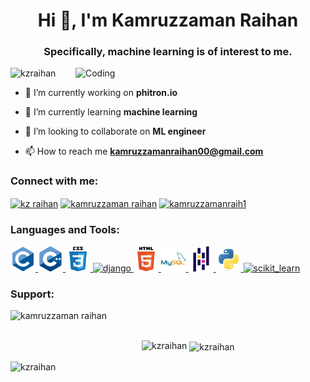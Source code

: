 <h1 align="center">Hi 👋, I'm Kamruzzaman Raihan</h1>
<h3 align="center">Specifically, machine learning is of interest to me.</h3>
<img align="right" alt="Coding" width="400" src="https://miro.medium.com/v2/resize:fit:828/format:webp/0*NbQlrmQFOsjPFB-f.gif">

<p align="left"> <img src="https://komarev.com/ghpvc/?username=kzraihan&label=Profile%20views&color=0e75b6&style=flat" alt="kzraihan" /> </p>

- 🔭 I’m currently working on **phitron.io**

- 🌱 I’m currently learning **machine learning**

- 👯 I’m looking to collaborate on **ML engineer**

- 📫 How to reach me **kamruzzamanraihan00@gmail.com**

<h3 align="left">Connect with me:</h3>
<p align="left">
<a href="https://linkedin.com/in/kz raihan" target="blank"><img align="center" src="https://raw.githubusercontent.com/rahuldkjain/github-profile-readme-generator/master/src/images/icons/Social/linked-in-alt.svg" alt="kz raihan" height="30" width="40" /></a>
<a href="https://fb.com/kamruzzaman raihan" target="blank"><img align="center" src="https://raw.githubusercontent.com/rahuldkjain/github-profile-readme-generator/master/src/images/icons/Social/facebook.svg" alt="kamruzzaman raihan" height="30" width="40" /></a>
<a href="https://www.hackerrank.com/kamruzzamanraih1" target="blank"><img align="center" src="https://raw.githubusercontent.com/rahuldkjain/github-profile-readme-generator/master/src/images/icons/Social/hackerrank.svg" alt="kamruzzamanraih1" height="30" width="40" /></a>
</p>

<h3 align="left">Languages and Tools:</h3>
<p align="left"> <a href="https://www.cprogramming.com/" target="_blank" rel="noreferrer"> <img src="https://raw.githubusercontent.com/devicons/devicon/master/icons/c/c-original.svg" alt="c" width="40" height="40"/> </a> <a href="https://www.w3schools.com/cpp/" target="_blank" rel="noreferrer"> <img src="https://raw.githubusercontent.com/devicons/devicon/master/icons/cplusplus/cplusplus-original.svg" alt="cplusplus" width="40" height="40"/> </a> <a href="https://www.w3schools.com/css/" target="_blank" rel="noreferrer"> <img src="https://raw.githubusercontent.com/devicons/devicon/master/icons/css3/css3-original-wordmark.svg" alt="css3" width="40" height="40"/> </a> <a href="https://www.djangoproject.com/" target="_blank" rel="noreferrer"> <img src="https://cdn.worldvectorlogo.com/logos/django.svg" alt="django" width="40" height="40"/> </a> <a href="https://www.w3.org/html/" target="_blank" rel="noreferrer"> <img src="https://raw.githubusercontent.com/devicons/devicon/master/icons/html5/html5-original-wordmark.svg" alt="html5" width="40" height="40"/> </a> <a href="https://www.mysql.com/" target="_blank" rel="noreferrer"> <img src="https://raw.githubusercontent.com/devicons/devicon/master/icons/mysql/mysql-original-wordmark.svg" alt="mysql" width="40" height="40"/> </a> <a href="https://pandas.pydata.org/" target="_blank" rel="noreferrer"> <img src="https://raw.githubusercontent.com/devicons/devicon/2ae2a900d2f041da66e950e4d48052658d850630/icons/pandas/pandas-original.svg" alt="pandas" width="40" height="40"/> </a> <a href="https://www.python.org" target="_blank" rel="noreferrer"> <img src="https://raw.githubusercontent.com/devicons/devicon/master/icons/python/python-original.svg" alt="python" width="40" height="40"/> </a> <a href="https://scikit-learn.org/" target="_blank" rel="noreferrer"> <img src="https://upload.wikimedia.org/wikipedia/commons/0/05/Scikit_learn_logo_small.svg" alt="scikit_learn" width="40" height="40"/> </a> </p>

<h3 align="left">Support:</h3>
<p><a href="https://www.buymeacoffee.com/kamruzzaman raihan "> <img align="left" src="https://cdn.buymeacoffee.com/buttons/v2/default-yellow.png" height="50" width="210" alt="kamruzzaman raihan " /></a></p><br><br>

<p><img align="left" src="https://github-readme-stats.vercel.app/api/top-langs?username=kzraihan&show_icons=true&locale=en&layout=compact" alt="kzraihan" /></p>

<p>&nbsp;<img align="center" src="https://github-readme-stats.vercel.app/api?username=kzraihan&show_icons=true&locale=en" alt="kzraihan" /></p>

<p><img align="center" src="https://github-readme-streak-stats.herokuapp.com/?user=kzraihan&" alt="kzraihan" /></p>
